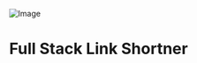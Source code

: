 ![Image](https://github.com/user-attachments/assets/a39b47b8-2e57-4ea4-95b2-2fb00b1e41fc)
<h1>Full Stack Link Shortner</h1>
